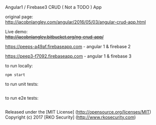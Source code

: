 Angular1 / Firebase3 CRUD ( Not a TODO ) App

original page:  
http://jacobnlangley.com/angular/2016/05/03/angular-crud-app.html

Live demo:  
~~http://jacobnlangley.bitbucket.org/ng-crud-app/~~

https://peeps-a49af.firebaseapp.com  - angular 1 & firebase 2

https://peep3-f7092.firebaseapp.com  - angular 1 & firebase 3

to run locally:
```
npm start
```

to run unit tests:
```
```

to run e2e tests:
```
```

Released under the [MIT License] (http://opensource.org/licenses/MIT)
Copyright (c) 2017 [RKO Security] (http://www.rkosecurity.com)


